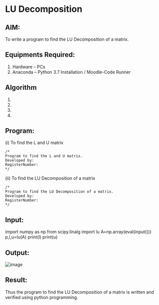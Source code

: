 # LU Decomposition 

## AIM:
To write a program to find the LU Decomposition of a matrix.

## Equipments Required:
1. Hardware – PCs
2. Anaconda – Python 3.7 Installation / Moodle-Code Runner

## Algorithm
1. 
2. 
3. 
4. 

## Program:
(i) To find the L and U matrix
```
/*
Program to find the L and U matrix.
Developed by: 
RegisterNumber: 
*/
```
(ii) To find the LU Decomposition of a matrix
```
/*
Program to find the LU Decomposition of a matrix.
Developed by: 
RegisterNumber: 
*/
```
## Input:
import numpy as np
from scipy.linalg import lu
A=np.array(eval(input()))
p,l,u=lu(A)
print(l)
print(u)
## Output:
![image](https://github.com/user-attachments/assets/c7108610-2e7a-468b-a63b-5cb5c8c352cb)



## Result:
Thus the program to find the LU Decomposition of a matrix is written and verified using python programming.


